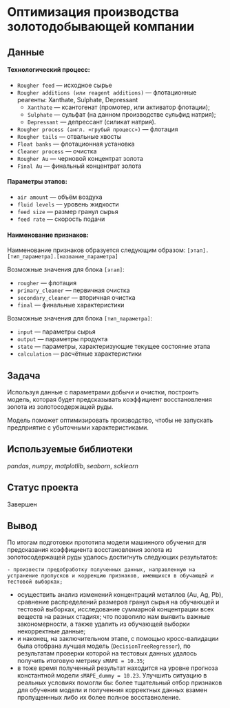 # Оптимизация производства золотодобывающей компании


## Данные

#### Технологический процесс:

* `Rougher feed` — исходное сырье
* `Rougher additions (или reagent additions)` — флотационные реагенты: Xanthate, Sulphate, Depressant
    * `Xanthate` — ксантогенат (промотер, или активатор флотации);
    * `Sulphate` — сульфат (на данном производстве сульфид натрия);
    * `Depressant` — депрессант (силикат натрия).
* `Rougher process (англ. «грубый процесс»)` — флотация
* `Rougher tails` — отвальные хвосты
* `Float banks` — флотационная установка
* `Cleaner process` — очистка
* `Rougher Au` — черновой концентрат золота
* `Final Au` — финальный концентрат золота

#### Параметры этапов:

* `air amount` — объём воздуха
* `fluid levels` — уровень жидкости
* `feed size` — размер гранул сырья
* `feed rate` — скорость подачи

#### Наименование признаков:

Наименование признаков образуется следующим образом: `[этап].[тип_параметра].[название_параметра]`

Возможные значения для блока `[этап]`:

* `rougher` — флотация
* `primary_cleaner` — первичная очистка
* `secondary_cleaner` — вторичная очистка
* `final` — финальные характеристики

Возможные значения для блока `[тип_параметра]`:

* `input` — параметры сырья
* `output` — параметры продукта
* `state` — параметры, характеризующие текущее состояние этапа
* `calculation` — расчётные характеристики

## Задача

Используя данные с параметрами добычи и очистки, построить модель, которая будет предсказывать коэффициент восстановления золота из золотосодержащей руды.

Модель поможет оптимизировать производство, чтобы не запускать предприятие с убыточными характеристиками.

## Используемые библиотеки
*pandas*, *numpy*, *matplotlib*, *seaborn*, *scklearn*

## Статус проекта
Завершен

## Вывод
По итогам подготовки прототипа модели машинного обучения для предсказания коэффициента восстановления золота из золотосодержащей руды удалось достигнуть следующих результатов:

    - произвести предобработку полученных данных, направленную на устранение пропусков и коррекцию признаков, имеющихся в обучающей и тестовой выборках;
   - осуществить анализ изменений концентраций металлов (Au, Ag, Pb), сравнение распределений размеров гранул сырья на обучающей и тестовой выборках, исследование суммарной концентрации всех веществ на разных стадиях; что позволило нам выявить важные закономерности, а также удалить из обучающей выборки некорректные данные;
   - и наконец, на заключительном этапе, с помощью кросс-валидации была отобрана лучшая модель (`DecisionTreeRegressor`), по результатам проверки которой на тестовых данных удалось получить итоговую метрику `sMAPE = 10.35`;
   - в тоже время полученный результат находится на уровне прогноза константной модели `sMAPE_dummy = 10.23`. Улучшить ситуацию в реальных условиях помогли бы: более тщательный отбор признаков для обучения модели и полученния корректных данных взамен пропущеннных либо их более полное восставноление.
